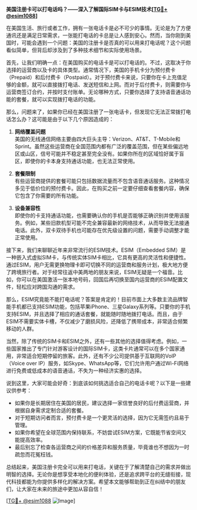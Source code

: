 **美国注册卡可以打电话吗？——深入了解国际SIM卡与ESIM技术[[TG💪+ @esim1088](https://t.me/s/esim1088)]**

在美国生活、旅行或者工作，拥有一张电话卡是必不可少的事情。无论是为了方便通讯还是满足日常需求，一张能打电话的卡总是让人感到安心。然而，当你刚到美国时，可能会遇到一个问题：美国的注册卡是否真的可以用来打电话呢？这个问题看似简单，但背后却涉及到了多种技术细节和实际使用场景。

首先，让我们明确一点：在美国购买的电话卡是可以打电话的。不过，这取决于你选择的运营商以及卡的具体类型。通常情况下，美国的手机卡分为预付费卡（Prepaid）和后付费卡（Postpaid）。对于预付费卡来说，只要你在卡上充值足够的金额，就可以直接拨打电话、发送短信和上网。而对于后付费卡，则需要你与运营商签订合约，并按时支付账单。无论哪种方式，只要你选择了支持语音通话功能的套餐，就可以实现拨打电话的功能。

那么，问题来了，如果你已经在美国注册了一张电话卡，但发现它无法正常拨打电话怎么办？这可能是由于以下几个原因造成的：

1. **网络覆盖问题**  
   美国的无线通信网络主要由四大巨头主导：Verizon、AT&T、T-Mobile和Sprint。虽然这些运营商在全国范围内都有广泛的覆盖范围，但在某些偏远地区或山区，信号可能并不稳定甚至完全没有。如果你所在的区域恰好属于盲区，即使你的卡本身支持通话功能，也无法正常使用。

2. **套餐限制**  
   有些运营商提供的套餐可能只包括数据流量而不包含语音通话服务。这种情况多见于低价位的预付费卡。因此，在购买之前一定要仔细查看套餐内容，确保它包含了你需要的所有功能。

3. **设备兼容性**  
   即使你的卡支持通话功能，也需要确认你的手机是否能够正确识别并使用该服务。例如，某些旧款机型可能不完全兼容最新的网络技术，从而导致无法接通电话。此外，双卡双待手机也可能存在优先级设置的问题，需要手动调整才能正常使用。

接下来，我们来聊聊近年来非常流行的ESIM技术。ESIM（Embedded SIM）是一种嵌入式虚拟SIM卡，与传统实体SIM卡相比，它具有更高的灵活性和便捷性。通过ESIM，用户无需更换物理卡即可切换不同的运营商和服务计划，极大地方便了跨境旅行者。对于经常往返中美两地的朋友来说，ESIM无疑是一个福音。比如，你可以在美国激活一张本地号码，回国后再切换至国内运营商的ESIM配置文件，轻松应对跨国沟通的需求。

那么，ESIM究竟能不能打电话呢？答案是肯定的！目前市面上大多数主流品牌智能手机都已支持ESIM功能，包括苹果iPhone、三星Galaxy系列等。只要你的手机支持ESIM，并且选择了相应的通话套餐，就能随时随地拨打电话。而且，由于ESIM不需要实体卡槽，不仅减少了磨损风险，还降低了携带成本，非常适合频繁移动的人群。

当然，除了传统的SIM卡和ESIM之外，还有一些其他的选择值得考虑。例如，一些国家推出了专门针对游客设计的国际SIM卡，这类卡片通常可以在多个国家通用，非常适合短期停留的旅客。此外，还有不少公司提供基于互联网的VoIP（Voice over IP）服务，如Skype、WhatsApp等，它们允许用户通过Wi-Fi网络进行免费或低成本的语音通话，不失为一种经济实惠的选择。

说到这里，大家可能会好奇：到底该如何挑选适合自己的电话卡呢？以下是一些建议供参考：

- 如果你是长期居住在美国的居民，建议选择一家信誉良好的后付费运营商，并根据自身需求定制合适的套餐。
- 对于短期访问者而言，预付费卡是一个更灵活的选择，因为它无需签约且易于管理。
- 如果你希望在全球范围内保持联系，不妨尝试ESIM方案，它既能节省空间又能提高效率。
- 最后别忘了检查各运营商之间的价格差异和服务质量，毕竟谁也不想因为一时疏忽而花冤枉钱。

总结起来，美国注册卡完全可以用来打电话，关键在于了解清楚自己的需求并做出明智的选择。无论你是想享受本地化的便利体验，还是追求跨平台的无缝衔接，现代科技都能为你提供多样化的解决方案。希望本文能够帮助到正在纠结中的朋友们，让大家在未来的旅途中更加从容自信！

[[TG💪+ @esim1088](https://t.me/s/esim1088) ![Image](https://i.postimg.cc/4NQfJmqS/Snipaste-2025-05-13-00-14-12.png)]